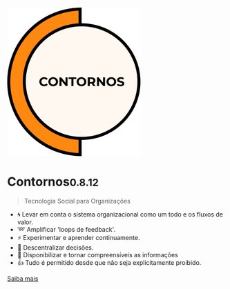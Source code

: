![Contornos](./assets/logo.png ':size=220')
	
# Contornos<small>0.8.12</small>

>  Tecnologia Social para Organizações

- :cyclone: Levar em conta o sistema organizacional como um todo e os fluxos de valor.
- :loop: Amplificar 'loops de feedback'.
- :zap: Experimentar e aprender continuamente.
- :high_brightness: Descentralizar decisões.
- :loudspeaker: Disponibilizar e tornar compreensíveis as informações
- :thumbsup: Tudo é permitido desde que não seja explicitamente proibido.

[Saiba mais](start)

